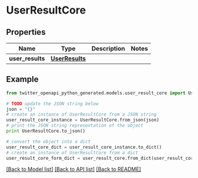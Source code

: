 # UserResultCore


## Properties

Name | Type | Description | Notes
------------ | ------------- | ------------- | -------------
**user_results** | [**UserResults**](UserResults.md) |  | 

## Example

```python
from twitter_openapi_python_generated.models.user_result_core import UserResultCore

# TODO update the JSON string below
json = "{}"
# create an instance of UserResultCore from a JSON string
user_result_core_instance = UserResultCore.from_json(json)
# print the JSON string representation of the object
print UserResultCore.to_json()

# convert the object into a dict
user_result_core_dict = user_result_core_instance.to_dict()
# create an instance of UserResultCore from a dict
user_result_core_form_dict = user_result_core.from_dict(user_result_core_dict)
```
[[Back to Model list]](../README.md#documentation-for-models) [[Back to API list]](../README.md#documentation-for-api-endpoints) [[Back to README]](../README.md)


